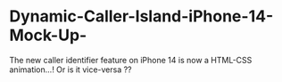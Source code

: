 # Dynamic-Caller-Island-iPhone-14-Mock-Up-
The new caller identifier feature on iPhone 14 is now a HTML-CSS animation...! Or is it vice-versa ??
